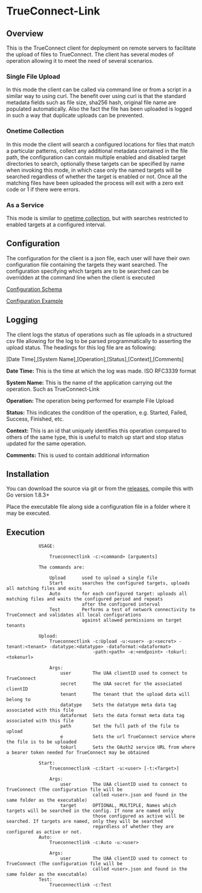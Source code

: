 # TrueConnect-Link
## Overview
This is the TrueConnect client for deployment on remote servers to facilitate the upload of files to TrueConnect.
The client has several modes of operation allowing it to meet the need of several scenarios.

### Single File Upload
In this mode the client can be called via command line or from a script in a similar way to using curl. The benefit over
using curl is that the standard metadata fields such as file size, sha256 hash, original file name are populated
automatically. Also the fact the file has been uploaded is logged in such a way that duplicate uploads can be prevented.

### Onetime Collection
In this mode the client will search a configured locations for files that match a particular patterns, collect any
additional metadata contained in the file path, the configuration can contain multiple enabled and disabled target
directories to search, optionally these targets can be specified by name when invoking this mode, in which case only
the named targets will be searched regardless of whether the target is enabled or not. Once all the matching files have
been uploaded the process will exit with a zero exit code or 1 if there were errors.

### As a Service
This mode is similar to [onetime collection](#onetime-collection), but with searches
restricted to enabled targets at a configured interval.


## Configuration
The configuration for the client is a json file, each user will have their own configuration file containing
the targets they want searched. The configuration specifying which targets are to be searched can be overridden at
the command line when the client is executed

[Configuration Schema](./docs/LinkConfigurationSchema.json)

[Configuration Example](./aviation_trueconnect-tenancytest3_dev.json)

## Logging
The client logs the status of operations such as file uploads in a structured csv file allowing for the log to be parsed
programmatically to asserting the upload status. The headings for this log file are as following:

[Date Time],[System Name],[Operation],[Status],[Context],[Comments]

**Date Time:**
This is the time at which the log was made. ISO RFC3339 format

**System Name:**
This is the name of the application carrying out the operation. Such as TrueConnect-Link

**Operation:**
The operation being performed for example File Upload

**Status:**
This indicates the condition of the operation, e.g. Started, Failed, Success, Finished, etc.

**Context:**
This is an id that uniquely identifies this operation compared to others of the same type, this is useful to match up
 start and stop status updated for the same operation.
 
**Comments:**
This is used to contain additional information

## Installation

You can download the source via git or from the [releases](https://github.com/GeneralElectric/TrueConnect-Link/releases), compile this with Go version 1.8.3+

Place the executable file along side a configuration file in a folder where it may be executed.

## Execution
```
        	USAGE:

                Trueconnectlink -c:<command> [arguments]

            The commands are:

                Upload		used to upload a single file
                Start		searches the configured targets, uploads all matching files and exits
                Auto		for each configured target: uploads all matching files and waits the configured period and repeats
                            after the configured interval
                Test		Performs a test of network connectivity to TrueConnect and validates all local configurations
                            against allowed permissions on target tenants

            Upload:
                Trueconnectlink -c:Upload -u:<user> -p:<secret> -tenant:<tenant> -datatype:<datatype> -dataformat:<dataformat>
                                -path:<path> -e:<endpoint> -tokurl:<tokenurl>

                Args:
                    user 		The UAA clientID used to connect to TrueConnect
                    secret		The UAA secret for the associated clientID
                    tenant		The tenant that the upload data will belong to
                    datatype	Sets the datatype meta data tag associated with this file
                    dataformat	Sets the data format meta data tag associated with this file
                    path		Set the full path of the file to upload
                    e	        Sets the url TrueConnect service where the file is to be uploaded
                    tokurl	    Sets the OAuth2 service URL from where a bearer token needed for TrueConnect may be obtained

            Start:
                Trueconnectlink -c:Start -u:<user> [-t:<Target>]

                Args:
                    user 		The UAA clientID used to connect to TrueConnect (The configuration file will be
                                called <user>.json and found in the same folder as the executable)
                    target		OPTIONAL, MULTIPLE, Names which targets will be searched in the config. If none are named only
                                those configured as active will be searched. If targets are named, only they will be searched
                                regardless of whether they are configured as active or not.
            Auto:
                Trueconnectlink -c:Auto -u:<user>

                Args:
                    user 		The UAA clientID used to connect to TrueConnect (The configuration file will be
                                called <user>.json and found in the same folder as the executable)
            Test:
                Trueconnectlink -c:Test
```
